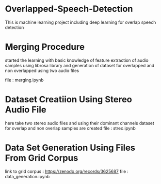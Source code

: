 # Overlapped-Speech-Detection
This is machine learning project including deep learning for overlap  speech detection

# Merging Procedure

started the learning with basic knowledge of feature extraction of audio samples using librosa library
and generation of dataset for overlapped and non overlapped using two audio files 

file : merging.ipynb

# Dataset Creatiion Using Stereo Audio File
here take two stereo audio files and using their dominant channels dataset for overlap and non overlap samples are created 
file : streo.ipynb

# Data Set  Generation Using Files From Grid Corpus 
link to grid corpus : https://zenodo.org/records/3625687
file : data_generation.ipynb

